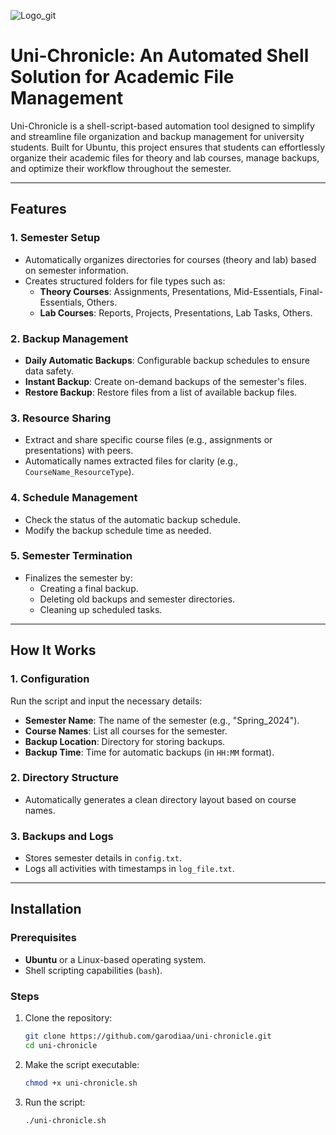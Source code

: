![Logo_git](https://github.com/user-attachments/assets/445f98f4-1abc-41fa-8eb9-f193f81b99fa)
# Uni-Chronicle: An Automated Shell Solution for Academic File Management

Uni-Chronicle is a shell-script-based automation tool designed to simplify and streamline file organization and backup management for university students. Built for Ubuntu, this project ensures that students can effortlessly organize their academic files for theory and lab courses, manage backups, and optimize their workflow throughout the semester.

---

## Features

### 1. **Semester Setup**
- Automatically organizes directories for courses (theory and lab) based on semester information.
- Creates structured folders for file types such as:
  - **Theory Courses**: Assignments, Presentations, Mid-Essentials, Final-Essentials, Others.
  - **Lab Courses**: Reports, Projects, Presentations, Lab Tasks, Others.

### 2. **Backup Management**
- **Daily Automatic Backups**: Configurable backup schedules to ensure data safety.
- **Instant Backup**: Create on-demand backups of the semester's files.
- **Restore Backup**: Restore files from a list of available backup files.

### 3. **Resource Sharing**
- Extract and share specific course files (e.g., assignments or presentations) with peers.
- Automatically names extracted files for clarity (e.g., `CourseName_ResourceType`).

### 4. **Schedule Management**
- Check the status of the automatic backup schedule.
- Modify the backup schedule time as needed.

### 5. **Semester Termination**
- Finalizes the semester by:
  - Creating a final backup.
  - Deleting old backups and semester directories.
  - Cleaning up scheduled tasks.

---

## How It Works

### 1. **Configuration**
Run the script and input the necessary details:
- **Semester Name**: The name of the semester (e.g., "Spring_2024").
- **Course Names**: List all courses for the semester.
- **Backup Location**: Directory for storing backups.
- **Backup Time**: Time for automatic backups (in `HH:MM` format).

### 2. **Directory Structure**
- Automatically generates a clean directory layout based on course names.

### 3. **Backups and Logs**
- Stores semester details in `config.txt`.
- Logs all activities with timestamps in `log_file.txt`.

---

## Installation

### Prerequisites
- **Ubuntu** or a Linux-based operating system.
- Shell scripting capabilities (`bash`).

### Steps
1. Clone the repository:
   ```bash
   git clone https://github.com/garodiaa/uni-chronicle.git
   cd uni-chronicle
   ```
2. Make the script executable:
    ```bash
   chmod +x uni-chronicle.sh
   ```
3. Run the script:
    ```bash
   ./uni-chronicle.sh
   ```


